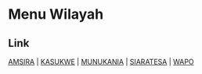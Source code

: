 # Menu Wilayah

## Link

[AMSIRA](https://github.com/gigit-pemilu/pemilu-2024-91-papua/tree/main/pilpres/hitung-suara/sub/91-papua/sub/10-sarmi/sub/12-sarmi-selatan/sub/2001-amsira)
 | 
[KASUKWE](https://github.com/gigit-pemilu/pemilu-2024-91-papua/tree/main/pilpres/hitung-suara/sub/91-papua/sub/10-sarmi/sub/12-sarmi-selatan/sub/2004-kasukwe)
 | 
[MUNUKANIA](https://github.com/gigit-pemilu/pemilu-2024-91-papua/tree/main/pilpres/hitung-suara/sub/91-papua/sub/10-sarmi/sub/12-sarmi-selatan/sub/2003-munukania)
 | 
[SIARATESA](https://github.com/gigit-pemilu/pemilu-2024-91-papua/tree/main/pilpres/hitung-suara/sub/91-papua/sub/10-sarmi/sub/12-sarmi-selatan/sub/2002-siaratesa)
 | 
[WAPO](https://github.com/gigit-pemilu/pemilu-2024-91-papua/tree/main/pilpres/hitung-suara/sub/91-papua/sub/10-sarmi/sub/12-sarmi-selatan/sub/2005-wapo)

